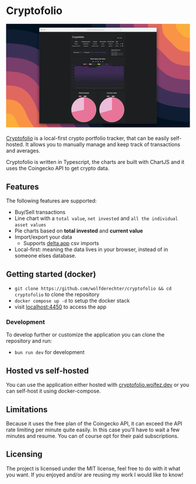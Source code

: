 # Cryptofolio

![Cryptofolio Screenshot](https://raw.githubusercontent.com/wolfderechter/cryptofolio/main/Screenshot.png)

[Cryptofolio](github.com/wolfderechter/cryptofolio) is a local-first crypto portfolio tracker, that can be easily self-hosted. It allows you to manually manage and keep track of transactions and averages.

Cryptofolio is written in Typescript, the charts are built with ChartJS and it uses the Coingecko API to get crypto data.

## Features

The following features are supported:

- Buy/Sell transactions
- Line chart with a `total value`, `net invested` and `all the individual asset values`
- Pie charts based on **total invested** and **current value**
- Import/export your data
    - Supports [delta.app](https://delta.app/) csv imports
- Local-first: meaning the data lives in your browser, instead of in someone elses database.

## Getting started (docker)

- `git clone https://github.com/wolfderechter/cryptofolio && cd cryptofolio` to clone the repository
- `docker compose up -d` to setup the docker stack
- visit [localhost:4450](http://localhost:4450) to access the app

### Development

To develop further or customize the application you can clone the repository and run:

- `bun run dev` for development

## Hosted vs self-hosted

You can use the application either hosted with [cryptofolio.wolfez.dev](https://cryptofolio.wolfez.dev/) or you can self-host it using docker-compose.

## Limitations

Because it uses the free plan of the Coingecko API, it can exceed the API rate limiting per minute quite easily. In this case you'll have to wait a few minutes and resume. You can of course opt for their paid subscriptions.

## Licensing

The project is licensed under the MIT license, feel free to do with it what you want. If you enjoyed and/or are reusing my work I would like to know!
